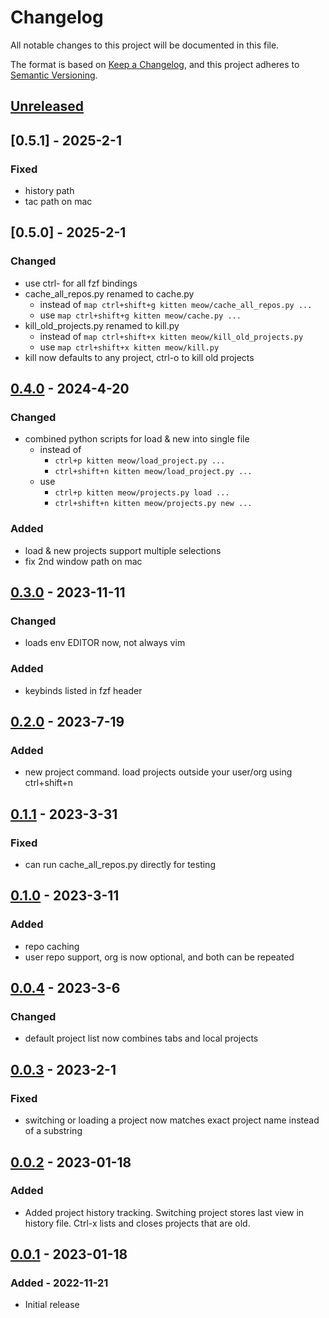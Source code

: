 # Changelog

All notable changes to this project will be documented in this file.

The format is based on [Keep a Changelog](https://keepachangelog.com/en/1.0.0/),
and this project adheres to [Semantic Versioning](https://semver.org/spec/v2.0.0.html).

## [Unreleased]

## [0.5.1] - 2025-2-1

### Fixed

- history path
- tac path on mac

## [0.5.0] - 2025-2-1

### Changed

- use ctrl- for all fzf bindings
- cache_all_repos.py renamed to cache.py
  - instead of `map ctrl+shift+g kitten meow/cache_all_repos.py ...`
  - use `map ctrl+shift+g kitten meow/cache.py ...`
- kill_old_projects.py renamed to kill.py
  - instead of `map ctrl+shift+x kitten meow/kill_old_projects.py`
  - use `map ctrl+shift+x kitten meow/kill.py`
- kill now defaults to any project, ctrl-o to kill old projects

## [0.4.0] - 2024-4-20

### Changed

- combined python scripts for load & new into single file
  - instead of
    - `ctrl+p kitten meow/load_project.py ...`
    - `ctrl+shift+n kitten meow/load_project.py ...`
  - use
    - `ctrl+p kitten meow/projects.py load ...`
    - `ctrl+shift+n kitten meow/projects.py new ...`

### Added

- load & new projects support multiple selections
- fix 2nd window path on mac

## [0.3.0] - 2023-11-11

### Changed

- loads env EDITOR now, not always vim

### Added

- keybinds listed in fzf header

## [0.2.0] - 2023-7-19

### Added

- new project command. load projects outside your user/org using ctrl+shift+n

## [0.1.1] - 2023-3-31

### Fixed

- can run cache_all_repos.py directly for testing

## [0.1.0] - 2023-3-11

### Added

- repo caching
- user repo support, org is now optional, and both can be repeated

## [0.0.4] - 2023-3-6

### Changed

- default project list now combines tabs and local projects

## [0.0.3] - 2023-2-1

### Fixed

- switching or loading a project now matches exact project name instead of a substring

## [0.0.2] - 2023-01-18

### Added

- Added project history tracking. Switching project stores last view in history file. Ctrl-x lists
  and closes projects that are old.

## [0.0.1] - 2023-01-18

### Added - 2022-11-21

- Initial release

[unreleased]: https://github.com/taylorzr/meow/compare/v0.4.0...HEAD
[0.4.0]: https://github.com/taylorzr/meow/compare/v0.3.0...v0.4.0
[0.3.0]: https://github.com/taylorzr/meow/compare/v0.2.0...v0.3.0
[0.2.0]: https://github.com/taylorzr/meow/compare/v0.1.1...v0.2.0
[0.1.1]: https://github.com/taylorzr/meow/compare/v0.1.0...v0.1.1
[0.1.0]: https://github.com/taylorzr/meow/compare/v0.0.4...v0.1.0
[0.0.4]: https://github.com/taylorzr/meow/compare/v0.0.3...v0.0.4
[0.0.3]: https://github.com/taylorzr/meow/releases/tag/v0.0.2..v0.0.3
[0.0.2]: https://github.com/taylorzr/meow/releases/tag/v0.0.1..v0.0.2
[0.0.1]: https://github.com/taylorzr/meow/releases/tag/v0.0.1
